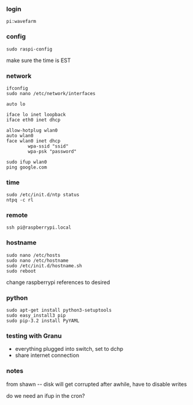 
### login
    pi:wavefarm

### config
    sudo raspi-config
make sure the time is EST

### network
    ifconfig
    sudo nano /etc/network/interfaces

    auto lo
     
    iface lo inet loopback
    iface eth0 inet dhcp
     
    allow-hotplug wlan0
    auto wlan0
    face wlan0 inet dhcp
            wpa-ssid "ssid"
            wpa-psk "password"

    sudo ifup wlan0
    ping google.com

### time
    sudo /etc/init.d/ntp status
    ntpq -c rl

### remote
    ssh pi@raspberrypi.local

### hostname
    sudo nano /etc/hosts
    sudo nano /etc/hostname
    sudo /etc/init.d/hostname.sh
    sudo reboot
change raspberrypi references to desired

### python
    sudo apt-get install python3-setuptools
    sudo easy_install3 pip
    sudo pip-3.2 install PyYAML


### testing with Granu
- everything plugged into switch, set to dchp
- share internet connection


### notes

from shawn -- disk will get corrupted after awhile, have to disable writes

do we need an ifup in the cron?